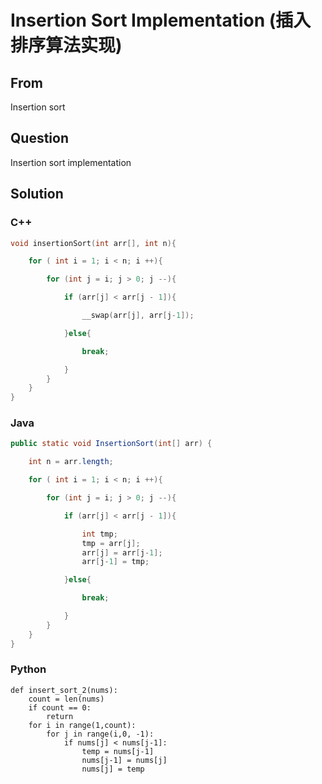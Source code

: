 # Insertion Sort Implementation (插入排序算法实现)



## From

Insertion sort



## Question

Insertion sort implementation



## Solution  



### C++

```c++
void insertionSort(int arr[], int n){

    for ( int i = 1; i < n; i ++){

        for (int j = i; j > 0; j --){

            if (arr[j] < arr[j - 1]){

                __swap(arr[j], arr[j-1]);

            }else{

                break;

            }
        }
    }
}
```


### Java

```java
public static void InsertionSort(int[] arr) {

    int n = arr.length;

    for ( int i = 1; i < n; i ++){

        for (int j = i; j > 0; j --){

            if (arr[j] < arr[j - 1]){

                int tmp;
                tmp = arr[j];
                arr[j] = arr[j-1];
                arr[j-1] = tmp;

            }else{

                break;

            }
        }
    }
}
```

### Python

```
def insert_sort_2(nums):
    count = len(nums)
    if count == 0:
        return
    for i in range(1,count):
        for j in range(i,0, -1):
            if nums[j] < nums[j-1]:
                temp = nums[j-1]
                nums[j-1] = nums[j]
                nums[j] = temp
```